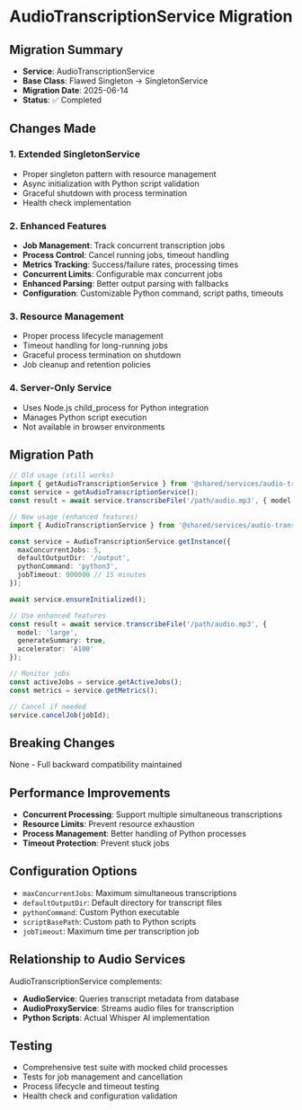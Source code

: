 # AudioTranscriptionService Migration

## Migration Summary
- **Service**: AudioTranscriptionService
- **Base Class**: Flawed Singleton → SingletonService
- **Migration Date**: 2025-06-14
- **Status**: ✅ Completed

## Changes Made

### 1. Extended SingletonService
- Proper singleton pattern with resource management
- Async initialization with Python script validation
- Graceful shutdown with process termination
- Health check implementation

### 2. Enhanced Features
- **Job Management**: Track concurrent transcription jobs
- **Process Control**: Cancel running jobs, timeout handling
- **Metrics Tracking**: Success/failure rates, processing times
- **Concurrent Limits**: Configurable max concurrent jobs
- **Enhanced Parsing**: Better output parsing with fallbacks
- **Configuration**: Customizable Python command, script paths, timeouts

### 3. Resource Management
- Proper process lifecycle management
- Timeout handling for long-running jobs
- Graceful process termination on shutdown
- Job cleanup and retention policies

### 4. Server-Only Service
- Uses Node.js child_process for Python integration
- Manages Python script execution
- Not available in browser environments

## Migration Path

```typescript
// Old usage (still works)
import { getAudioTranscriptionService } from '@shared/services/audio-transcription';
const service = getAudioTranscriptionService();
const result = await service.transcribeFile('/path/audio.mp3', { model: 'base' });

// New usage (enhanced features)
import { AudioTranscriptionService } from '@shared/services/audio-transcription';

const service = AudioTranscriptionService.getInstance({
  maxConcurrentJobs: 5,
  defaultOutputDir: '/output',
  pythonCommand: 'python3',
  jobTimeout: 900000 // 15 minutes
});

await service.ensureInitialized();

// Use enhanced features
const result = await service.transcribeFile('/path/audio.mp3', {
  model: 'large',
  generateSummary: true,
  accelerator: 'A100'
});

// Monitor jobs
const activeJobs = service.getActiveJobs();
const metrics = service.getMetrics();

// Cancel if needed
service.cancelJob(jobId);
```

## Breaking Changes
None - Full backward compatibility maintained

## Performance Improvements
- **Concurrent Processing**: Support multiple simultaneous transcriptions
- **Resource Limits**: Prevent resource exhaustion
- **Process Management**: Better handling of Python processes
- **Timeout Protection**: Prevent stuck jobs

## Configuration Options
- `maxConcurrentJobs`: Maximum simultaneous transcriptions
- `defaultOutputDir`: Default directory for transcript files
- `pythonCommand`: Custom Python executable
- `scriptBasePath`: Custom path to Python scripts
- `jobTimeout`: Maximum time per transcription job

## Relationship to Audio Services
AudioTranscriptionService complements:
- **AudioService**: Queries transcript metadata from database
- **AudioProxyService**: Streams audio files for transcription
- **Python Scripts**: Actual Whisper AI implementation

## Testing
- Comprehensive test suite with mocked child processes
- Tests for job management and cancellation
- Process lifecycle and timeout testing
- Health check and configuration validation